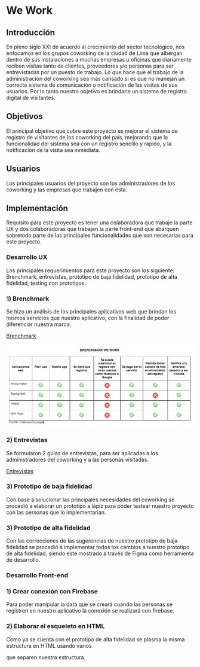 # We Work

## Introducción

En pleno siglo XXI de acuerdo al crecimiento del sector tecnológico, nos enfocamos en los grupos coworking de la ciudad de Lima 
que albergan dentro de sus instalaciones a muchas empresas u oficinas que diariamente reciben visitas tanto de clientes, proveedores 
y/o personas para ser entrevistadas por un puesto de trabajo. Lo que hace que el trabajo de la administración del coworking sea más 
cansado si es que no manejan un correcto sistema de comunicación o notificación de las visitas de sus usuarios. Por lo tanto nuestro objetivo 
es brindarle un sistema de registro digital de visitantes.


## Objetivos

El principal objetivo que cubre este proyecto es mejorar el sistema de registro de visitantes de los coworking del país, mejorando que 
la funcionalidad del sistema sea con un registro sencillo y rápido, y la notificación de la visita sea inmediata.


## Usuarios

Los principales usuarios del proyecto son los administradores de los coworking y las empresas que trabajen con ésta.


## Implementación

Requisito para este proyecto es tener una colaboradora que trabaje la parte UX y dos colaboradoras que trabajen la parte front-end que abarquen 
sobretodo parte de las principales funcionalidades que son necesarias para este proyecto.

### Desarrollo UX

Los principales requerimientos para este proyecto son los siguiente: Brenchmark, entrevistas, prototipo de baja fidelidad, prototipo de alta 
fidelidad, testing con prototipos.

### 1) Brenchmark

Se hizo un análisis de los principales aplicativos web que brindan los mismos servicios que nuestro aplicativo, con la finalidad de poder 
diferenciar nuestra marca. 

[Brenchmark](https://docs.google.com/document/d/1elPLeGZCs-NyloE5mAVZ8p4cOy6LR8o-26RlqXgtB6U/edit?usp=sharing)

![Brenchmark](img/brenchmark.jpg)


### 2) Entrevistas

Se formularon 2 guías de entrevistas, para ser aplicadas a los administradores del coworking y a las personas visitadas.

[Entrevistas](https://docs.google.com/document/d/1dJTquPkIDlw9K5S_DPBNH0on4Lb_JxpUp1ofjq2Yqzc/edit?usp=sharing)


### 3) Prototipo de baja fidelidad

Con base a solucionar las principales necesidades del coworking se procedió a elaborar un prototipo a lápiz para poder testear 
nuestro proyecto con las personas que lo implementarian.


### 3) Prototipo de alta fidelidad

Con las correcciones de las sugerencias de nuestro prototipo de baja fidelidad se procedió a implementar todos los cambios a nuestro 
prototipo de alta fidelidad, siendo éste mostrado a través de Figma como herramienta de desarrollo.


### Desarrollo Front-end

### 1) Crear conexión con Firebase

Para poder manipular la data que se creará cuando las personas se registren en nuestro aplicativo la conexión se realizará con firebase.


### 2) Elaborar el esqueleto en HTML

Como ya se cuenta con el prototipo de alta fidelidad se plasma la misma estructura en HTML usando varios <div> que separen nuestra 
estructura.